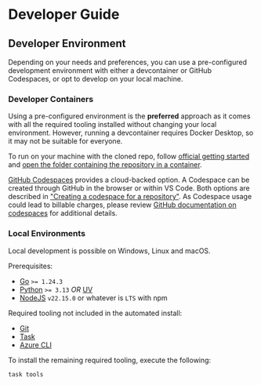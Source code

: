 # Developer Guide

## Developer Environment

Depending on your needs and preferences, you can use a pre-configured development environment with either a devcontainer or GitHub Codespaces, or opt to develop on your local machine.

### Developer Containers

Using a pre-configured environment is the **preferred** approach as it comes with all the required tooling installed without changing your local environment. However, running a devcontainer requires Docker Desktop, so it may not be suitable for everyone.

To run on your machine with the cloned repo, follow [official getting started](https://code.visualstudio.com/docs/devcontainers/containers#_getting-started) and [open the folder containing the repository in a container](https://code.visualstudio.com/docs/devcontainers/containers#_quick-start-open-an-existing-folder-in-a-container).

[GitHub Codespaces](https://code.visualstudio.com/docs/remote/codespaces) provides a cloud-backed option. A Codespace can be created through GitHub in the browser or within VS Code. Both options are described in ["Creating a codespace for a repository"](https://docs.github.com/codespaces/developing-in-codespaces/creating-a-codespace-for-a-repository). As Codespace usage could lead to billable charges, please review [GitHub documentation on codespaces](https://docs.github.com/codespaces/about-codespaces/what-are-codespaces) for additional details.

### Local Environments

Local development is possible on Windows, Linux and macOS.

Prerequisites:

- [Go](https://go.dev/doc/install) `>= 1.24.3`
- [Python](https://www.python.org/downloads/) `>= 3.13` _OR_ [UV](https://docs.astral.sh/uv/getting-started/installation/)
- [NodeJS](https://nodejs.org/en/download/) `v22.15.0` or whatever is `LTS` with npm

Required tooling not included in the automated install:

- [Git](https://git-scm.com/downloads)
- [Task](https://taskfile.dev/installation)
- [Azure CLI](https://learn.microsoft.com/en-us/dotnet/azure/install-azure-cli)

To install the remaining required tooling, execute the following:

```sh
task tools
```
